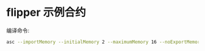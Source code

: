 # flipper 示例合约

编译命令:

```sh
asc --importMemory --initialMemory 2 --maximumMemory 16 --noExportMemory --runtime none --use abort= flipper.ts -O2 -b flipper.wasm -t flipper.wast
```
